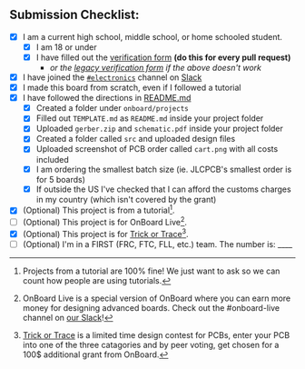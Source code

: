 ## Submission Checklist:

<!--To check the checkboxes, simply replace the empty space in the brackets with a captial X, like this: [ ] becomes [X]-->

- [x] I am a current high school, middle school, or home schooled student.
  - [x] I am 18 or under
  - [x] I have filled out the [verification form](https://verify.onboard.hackclub.com) **(do this for every pull request)**
    -  *or the [legacy verification form](https://legacy.verify.onboard.hackclub.com) if the above doesn't work* 
- [x] I have joined the [`#electronics`](https://hackclub.slack.com/archives/C056AMWSFKJ) channel on [Slack](https://hackclub.com/slack/?event=onboard)
- [x] I made this board from scratch, even if I followed a tutorial
- [x] I have followed the directions in [README.md](https://github.com/hackclub/OnBoard/blob/main/README.md#getting-started)
  - [x] Created a folder under `onboard/projects`
  - [x] Filled out `TEMPLATE.md` as `README.md` inside your project folder
  - [x] Uploaded `gerber.zip` and `schematic.pdf` inside your project folder
  - [x] Created a folder called `src` and uploaded design files
  - [x] Uploaded screenshot of PCB order called `cart.png` with all costs included
  - [x] I am ordering the smallest batch size (ie. JLCPCB's smallest order is for 5 boards)
  - [x] If outside the US I've checked that I can afford the customs charges in my country (which isn't covered by the grant)

- [x] (Optional) This project is from a tutorial[^1].
- [ ] (Optional) This project is for OnBoard Live[^2].
- [x] (Optional) This project is for [Trick or Trace](https://showcase.hackclub.com/)[^3].
- [ ] (Optional) I'm in a FIRST (FRC, FTC, FLL, etc.) team. The number is: ____

[^1]: Projects from a tutorial are 100% fine! We just want to ask so we can count how people are using tutorials.
[^2]: OnBoard Live is a special version of OnBoard where you can earn more money for designing advanced boards. Check out the #onboard-live channel on [our Slack](https://hackclub.com/slack/?event=onboard)!
[^3]: [Trick or Trace](https://trickortrace.hackclub.com/) is a limited time design contest for PCBs, enter your PCB into one of the three catagories and by peer voting, get chosen for a 100$ additional grant from OnBoard.
<!-- -Submission- -->
